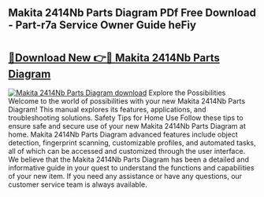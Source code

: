 ## Makita 2414Nb Parts Diagram PDf Free Download - Part-r7a Service Owner Guide heFiy

# <h2><a href="http://dfrtpp.blite.top/?on=Makita+2414Nb+Parts+Diagram">🔗Download New 👉🔴 Makita 2414Nb Parts Diagram</a></h2>

[![Makita 2414Nb Parts Diagram download](https://i.imgur.com/lujVjoI.png)](http://dfrtpp.blite.top/?on=Makita+2414Nb+Parts+Diagram)
Explore the Possibilities Welcome to the world of possibilities with your new Makita 2414Nb Parts Diagram! This manual explores its features, applications, and troubleshooting solutions. Safety Tips for Home Use Follow these tips to ensure safe and secure use of your new Makita 2414Nb Parts Diagram at home. Makita 2414Nb Parts Diagram advanced features include object detection, fingerprint scanning, customizable profiles, and automated tasks, all of which can be accessed and customized through the user interface. We believe that the Makita 2414Nb Parts Diagram has been a detailed and informative guide in your quest to understand the functions and capabilities of your new item. If you need any assistance or have any questions, our customer service team is always available.
